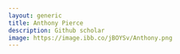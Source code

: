 ```yaml
---
layout: generic
title: Anthony Pierce
description: Github scholar
image: https://image.ibb.co/jBOYSv/Anthony.png
---
```

